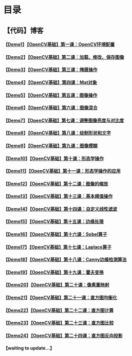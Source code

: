 # 目录

## 【代码】博客

#### 【[Demo1](https://github.com/x-jeff/OpenCV_Code_Demo/tree/master/Demo1)】[【OpenCV基础】第一课：OpenCV环境配置](http://shichaoxin.com/2019/01/19/OpenCV基础-第一课-OpenCV环境配置/)

#### 【[Demo2](https://github.com/x-jeff/OpenCV_Code_Demo/tree/master/Demo2)】[【OpenCV基础】第二课：加载、修改、保存图像](http://shichaoxin.com/2019/04/01/OpenCV基础-第二课-加载-修改-保存图像/)

#### 【[Demo3](https://github.com/x-jeff/OpenCV_Code_Demo/tree/master/Demo3)】[【OpenCV基础】第三课：掩膜操作](http://shichaoxin.com/2019/06/02/OpenCV基础-第三课-掩膜操作/)

#### 【[Demo4](https://github.com/x-jeff/OpenCV_Code_Demo/tree/master/Demo4)】[【OpenCV基础】第四课：Mat对象](http://shichaoxin.com/2019/08/06/OpenCV基础-第四课-Mat对象/)

#### 【[Demo5](https://github.com/x-jeff/OpenCV_Code_Demo/tree/master/Demo5)】[【OpenCV基础】第五课：图像操作](http://shichaoxin.com/2019/09/10/OpenCV基础-第五课-图像操作/)

#### 【[Demo6](https://github.com/x-jeff/OpenCV_Code_Demo/tree/master/Demo6)】[【OpenCV基础】第六课：图像混合](http://shichaoxin.com/2019/11/12/OpenCV基础-第六课-图像混合/)

#### 【[Demo7](https://github.com/x-jeff/OpenCV_Code_Demo/tree/master/Demo7)】[【OpenCV基础】第七课：调整图像亮度与对比度](http://shichaoxin.com/2020/01/07/OpenCV基础-第七课-调整图像亮度与对比度/)

#### 【[Demo8](https://github.com/x-jeff/OpenCV_Code_Demo/tree/master/Demo8)】[【OpenCV基础】第八课：绘制形状和文字](http://shichaoxin.com/2020/02/05/OpenCV基础-第八课-绘制形状和文字/)

#### 【[Demo9](https://github.com/x-jeff/OpenCV_Code_Demo/tree/master/Demo9)】[【OpenCV基础】第九课：图像模糊](http://shichaoxin.com/2020/03/03/OpenCV基础-第九课-图像模糊/)

#### 【[Demo10](https://github.com/x-jeff/OpenCV_Code_Demo/tree/master/Demo10)】[【OpenCV基础】第十课：形态学操作](http://shichaoxin.com/2020/04/08/OpenCV基础-第十课-形态学操作/)

#### 【[Demo11](https://github.com/x-jeff/OpenCV_Code_Demo/tree/master/Demo11)】[【OpenCV基础】第十一课：形态学操作的应用](http://shichaoxin.com/2020/05/23/OpenCV基础-第十一课-形态学操作的应用/)

#### 【[Demo12](https://github.com/x-jeff/OpenCV_Code_Demo/tree/master/Demo12)】[【OpenCV基础】第十二课：图像的缩放](http://shichaoxin.com/2020/07/15/OpenCV基础-第十二课-图像的缩放/)

#### 【[Demo13](https://github.com/x-jeff/OpenCV_Code_Demo/tree/master/Demo13)】[【OpenCV基础】第十三课：基本阈值操作](http://shichaoxin.com/2020/08/24/OpenCV基础-第十三课-基本阈值操作/)

#### 【[Demo14](https://github.com/x-jeff/OpenCV_Code_Demo/tree/master/Demo14)】[【OpenCV基础】第十四课：自定义线性滤波](http://shichaoxin.com/2020/10/17/OpenCV基础-第十四课-自定义线性滤波/)

#### 【[Demo15](https://github.com/x-jeff/OpenCV_Code_Demo/tree/master/Demo15)】[【OpenCV基础】第十五课：边缘处理](http://shichaoxin.com/2020/12/11/OpenCV基础-第十五课-边缘处理/)

#### 【[Demo16](https://github.com/x-jeff/OpenCV_Code_Demo/tree/master/Demo16)】[【OpenCV基础】第十六课：Sobel算子](http://shichaoxin.com/2021/03/01/OpenCV基础-第十六课-Sobel算子/)

#### 【[Demo17](https://github.com/x-jeff/OpenCV_Code_Demo/tree/master/Demo17)】[【OpenCV基础】第十七课：Laplace算子](http://shichaoxin.com/2021/04/16/OpenCV基础-第十七课-Laplace算子/)

#### 【[Demo18](https://github.com/x-jeff/OpenCV_Code_Demo/tree/master/Demo18)】[【OpenCV基础】第十八课：Canny边缘检测算法](http://shichaoxin.com/2021/05/17/OpenCV基础-第十八课-Canny边缘检测算法/)

#### 【[Demo19](https://github.com/x-jeff/OpenCV_Code_Demo/tree/master/Demo19)】[【OpenCV基础】第十九课：霍夫变换](http://shichaoxin.com/2021/06/14/OpenCV基础-第十九课-霍夫变换/)

#### 【[Demo20](https://github.com/x-jeff/OpenCV_Code_Demo/tree/master/Demo20)】[【OpenCV基础】第二十课：像素重映射](http://shichaoxin.com/2021/06/29/OpenCV基础-第二十课-像素重映射/)

#### 【[Demo21](https://github.com/x-jeff/OpenCV_Code_Demo/tree/master/Demo21)】[【OpenCV基础】第二十一课：直方图均衡化](http://shichaoxin.com/2021/07/19/OpenCV基础-第二十一课-直方图均衡化/)

#### 【[Demo22](https://github.com/x-jeff/OpenCV_Code_Demo/tree/master/Demo22)】[【OpenCV基础】第二十二课：直方图计算](http://shichaoxin.com/2021/08/02/OpenCV基础-第二十二课-直方图计算/)

#### 【[Demo23](https://github.com/x-jeff/OpenCV_Code_Demo/tree/master/Demo23)】[【OpenCV基础】第二十三课：直方图比较](http://shichaoxin.com/2021/08/27/OpenCV基础-第二十三课-直方图比较/)

#### 【[Demo24](https://github.com/x-jeff/OpenCV_Code_Demo/tree/master/Demo24)】[【OpenCV基础】第二十四课：直方图反向投影](http://shichaoxin.com/2021/09/24/OpenCV基础-第二十四课-直方图反向投影/)

#### 【waiting to update...】
